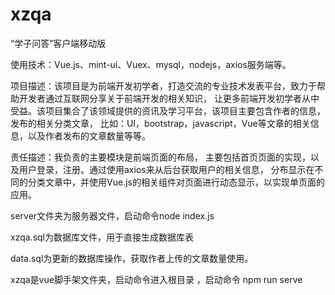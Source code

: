 # xzqa
“学子问答”客户端移动版


使用技术：Vue.js、mint-ui、Vuex、mysql，nodejs，axios服务端等。

项目描述：该项目是为前端开发初学者，打造交流的专业技术发表平台，致力于帮助开发者通过互联网分享关于前端开发的相关知识，
让更多前端开发初学者从中受益。该项目集合了该领域提供的资讯及学习平台，该项目主要包含作者的信息，发布的相关分类文章，
比如：UI，bootstrap，javascript，Vue等文章的相关信息，以及作者发布的文章数量等等。

责任描述：我负责的主要模块是前端页面的布局，
主要包括首页页面的实现，以及用户登录，注册。通过使用axios来从后台获取用户的相关信息，
分布显示在不同的分类文章中，并使用Vue.js的相关组件对页面进行动态显示，以实现单页面的应用。

server文件夹为服务器文件，启动命令node index.js

xzqa.sql为数据库文件，用于直接生成数据库表

data.sql为更新的数据库操作，获取作者上传的文章数量使用。

xzqa是vue脚手架文件夹，启动命令进入根目录 ，启动命令 npm run serve
